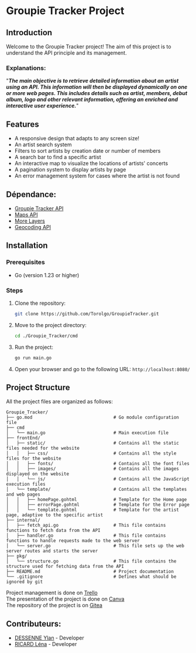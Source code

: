 # Groupie Tracker Project

## Introduction
Welcome to the Groupie Tracker project! The aim of this project is to understand the API principle and its management.

### Explanations:
"***The main objective is to retrieve detailed information about an artist using an API. This information will then be displayed dynamically on one or more web pages. This includes details such as artist, members, debut album, logo and other relevant information, offering an enriched and interactive user experience.***"

## Features
- A responsive design that adapts to any screen size!
- An artist search system 
- Filters to sort artists by creation date or number of members 
- A search bar to find a specific artist 
- An interactive map to visualize the locations of artists' concerts 
- A pagination system to display artists by page 
- An error management system for cases where the artist is not found

## Dépendance:
- [Groupie Tracker API](https://groupietrackers.herokuapp.com/api)
- [Maps API](https://leafletjs.com/examples/quick-start/)
- [More Layers](https://leaflet-extras.github.io/leaflet-providers/preview/)
- [Geocoding API](https://opencagedata.com/api)

## Installation

### Prerequisites
- Go (version 1.23 or higher)

### Steps
1. Clone the repository:
    ```sh
    git clone https://github.com/Torolgo/GroupieTracker.git
    ```
2. Move to the project directory:
    ```sh
    cd ./Groupie_Tracker/cmd
    ```
3. Run the project:
    ```sh
    go run main.go
    ```
4. Open your browser and go to the following URL: ``` http://localhost:8080/ ```

## Project Structure
All the project files are organized as follows:
```
Groupie_Tracker/
├── go.mod                               # Go module configuration file
├── cmd 
│   └── main.go                          # Main execution file
├── frontEnd/
│   ├── static/                          # Contains all the static files needed for the website  
│   │   ├── css/                         # Contains all the style files for the website 
│   │   ├── fonts/                       # Contains all the font files 
│   │   ├── images/                      # Contains all the images displayed on the website 
│   │   └── js/                          # Contains all the JavaScript execution files
│   └── template/                        # Contains all the templates and web pages
│   │   ├── homePage.gohtml              # Template for the Home page
│   │   ├── errorPage.gohtml             # Template for the Error page
│   │   └── template.gohtml              # Template for the artist page, adaptive to the specific artist
├── internal/
│   ├── fetch_api.go                     # This file contains functions to fetch data from the API
│   ├── handler.go                       # This file contains functions to handle requests made to the web server
│   └── server.go                        # This file sets up the web server routes and starts the server
├── pkg/
│   └── structure.go                     # This file contains the structure used for fetching data from the API
├── README.md                            # Project documentation
└── .gitignore                           # Defines what should be ignored by git
```
Project management is done on [Trello](https://trello.com/invite/b/6760358951bc5bc44434f53b/ATTI2461d50124896c73f2389845cbd5bb70DEED55E1/groupie-tracker)<br>
The presentation of the project is done on [Canva](https://www.canva.com/design/DAGfApwZwcw/ELXT3Qu_1UqWFDYgms1TIA/edit?utm_content=DAGfApwZwcw&utm_campaign=designshare&utm_medium=link2&utm_source=sharebutton)<br>
The repository of the project is on [Gitea](https://ytrack.learn.ynov.com/git/rlena/Groupie_Tracker.git) 

## Contributeurs:
* [DESSENNE Ylan](https://ytrack.learn.ynov.com/git/dylan) - Developer
* [RICARD Léna](https://ytrack.learn.ynov.com/git/rlena) - Developer
